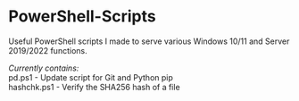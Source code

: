 # PowerShell-Scripts
Useful PowerShell scripts I made to serve various Windows 10/11 and Server 2019/2022 functions.

*Currently contains:*  
pd.ps1 - Update script for Git and Python pip  
hashchk.ps1 - Verify the SHA256 hash of a file  
